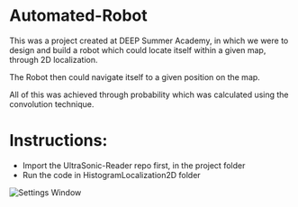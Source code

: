 # Automated-Robot
This was a project created at DEEP Summer Academy, in which we were to design and build a robot which could locate itself within a given map, through 2D localization. 

The Robot then could navigate itself to a given position on the map.

All of this was achieved through probability which was calculated using the convolution technique.

# Instructions:
- Import the UltraSonic-Reader repo first, in the project folder
- Run the code in HistogramLocalization2D folder

![Settings Window](https://raw.github.com/abhayraina/Automated-Robot/master/20180713_135438.jpg)


